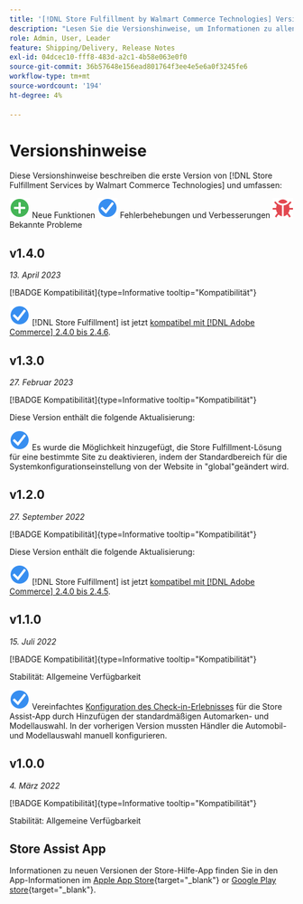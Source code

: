 ```yaml
---
title: '[!DNL Store Fulfillment by Walmart Commerce Technologies] Versionshinweise'
description: "Lesen Sie die Versionshinweise, um Informationen zu allen [!DNL Store Fulfillment by Walmart Commerce Technologies] veröffentlicht."
role: Admin, User, Leader
feature: Shipping/Delivery, Release Notes
exl-id: 04dcec10-fff8-483d-a2c1-4b58e063e0f0
source-git-commit: 36b57648e156ead801764f3ee4e5e6a0f3245fe6
workflow-type: tm+mt
source-wordcount: '194'
ht-degree: 4%

---
```


# Versionshinweise

Diese Versionshinweise beschreiben die erste Version von [!DNL Store Fulfillment Services by Walmart Commerce Technologies] und umfassen:

![Neu](../assets/new.svg) Neue Funktionen
![Problem behoben](../assets/fix.svg) Fehlerbehebungen und Verbesserungen
![Bekanntes Problem](../assets/bug.svg) Bekannte Probleme

## v1.4.0

*13. April 2023*

[!BADGE Kompatibilität]{type=Informative tooltip="Kompatibilität"}

![Neu](../assets/fix.svg) [!DNL Store Fulfillment] ist jetzt [kompatibel mit [!DNL Adobe Commerce] 2.4.0 bis 2.4.6](https://experienceleague.adobe.com/docs/commerce-operations/release/product-availability.html).


## v1.3.0

*27. Februar 2023*

[!BADGE Kompatibilität]{type=Informative tooltip="Kompatibilität"}

Diese Version enthält die folgende Aktualisierung:

![Neu](../assets/fix.svg)<!-- WMTP-795 --> Es wurde die Möglichkeit hinzugefügt, die Store Fulfillment-Lösung für eine bestimmte Site zu deaktivieren, indem der Standardbereich für die Systemkonfigurationseinstellung von der Website in &quot;global&quot;geändert wird.

## v1.2.0

*27. September 2022*

[!BADGE Kompatibilität]{type=Informative tooltip="Kompatibilität"}

Diese Version enthält die folgende Aktualisierung:

![Neu](../assets/fix.svg) [!DNL Store Fulfillment] ist jetzt [kompatibel mit [!DNL Adobe Commerce] 2.4.0 bis 2.4.5](https://experienceleague.adobe.com/docs/commerce-operations/release/product-availability.html).


## v1.1.0

*15. Juli 2022*

[!BADGE Kompatibilität]{type=Informative tooltip="Kompatibilität"}

Stabilität: Allgemeine Verfügbarkeit

![Neu](../assets/fix.svg)<!-- WMTP-731 --> Vereinfachtes [Konfiguration des Check-in-Erlebnisses](check-in-experience-setup.md) für die Store Assist-App durch Hinzufügen der standardmäßigen Automarken- und Modellauswahl. In der vorherigen Version mussten Händler die Automobil- und Modellauswahl manuell konfigurieren.

## v1.0.0

*4. März 2022*

[!BADGE Kompatibilität]{type=Informative tooltip="Kompatibilität"}

Stabilität: Allgemeine Verfügbarkeit

## Store Assist App

Informationen zu neuen Versionen der Store-Hilfe-App finden Sie in den App-Informationen im [Apple App Store](https://apps.apple.com/us/app/store-assist-by-walmart/id1609281539){target="_blank"} or [Google Play store](https://play.google.com/store/apps/details?id=com.walmart.faas.storeassist){target="_blank"}.
